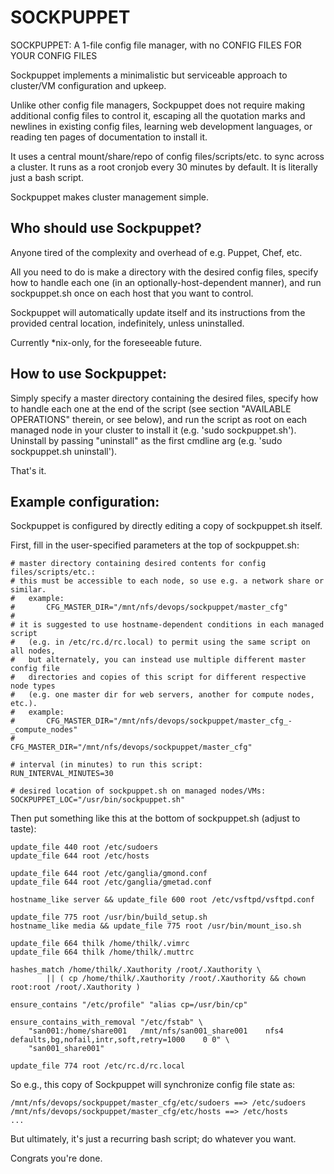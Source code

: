 # SOCKPUPPET

SOCKPUPPET: A 1-file config file manager, with no CONFIG FILES FOR YOUR CONFIG FILES

Sockpuppet implements a minimalistic but serviceable approach to cluster/VM
configuration and upkeep.

Unlike other config file managers, Sockpuppet does not require making
additional config files to control it, escaping all the quotation marks and
newlines in existing config files, learning web development languages, or
reading ten pages of documentation to install it.

It uses a central mount/share/repo of config files/scripts/etc. to sync
across a cluster.  It runs as a root cronjob every 30 minutes by default.
It is literally just a bash script.

Sockpuppet makes cluster management simple.

## Who should use Sockpuppet?

Anyone tired of the complexity and overhead of e.g. Puppet, Chef, etc.

All you need to do is make a directory with the desired config files,
specify how to handle each one (in an optionally-host-dependent manner),
and run sockpuppet.sh once on each host that you want to control.

Sockpuppet will automatically update itself and its instructions from
the provided central location, indefinitely, unless uninstalled.

Currently *nix-only, for the foreseeable future.

## How to use Sockpuppet:

Simply specify a master directory containing the desired files, specify how to
handle each one at the end of the script (see section "AVAILABLE OPERATIONS"
therein, or see below), and run the script as root on each managed node in your
cluster to install it (e.g. 'sudo sockpuppet.sh').  Uninstall by passing
"uninstall" as the first cmdline arg (e.g. 'sudo sockpuppet.sh uninstall').

That's it.

## Example configuration:

Sockpuppet is configured by directly editing a copy of sockpuppet.sh itself.

First, fill in the user-specified parameters at the top of sockpuppet.sh:

```shell
# master directory containing desired contents for config files/scripts/etc.:
# this must be accessible to each node, so use e.g. a network share or similar.
#   example:
#       CFG_MASTER_DIR="/mnt/nfs/devops/sockpuppet/master_cfg"
#
# it is suggested to use hostname-dependent conditions in each managed script
#   (e.g. in /etc/rc.d/rc.local) to permit using the same script on all nodes,
#   but alternately, you can instead use multiple different master config file
#   directories and copies of this script for different respective node types
#   (e.g. one master dir for web servers, another for compute nodes, etc.).
#   example:
#       CFG_MASTER_DIR="/mnt/nfs/devops/sockpuppet/master_cfg_-_compute_nodes"
#
CFG_MASTER_DIR="/mnt/nfs/devops/sockpuppet/master_cfg"

# interval (in minutes) to run this script:
RUN_INTERVAL_MINUTES=30

# desired location of sockpuppet.sh on managed nodes/VMs:
SOCKPUPPET_LOC="/usr/bin/sockpuppet.sh"
```

Then put something like this at the bottom of sockpuppet.sh (adjust to taste):

```shell
update_file 440 root /etc/sudoers
update_file 644 root /etc/hosts

update_file 644 root /etc/ganglia/gmond.conf
update_file 644 root /etc/ganglia/gmetad.conf

hostname_like server && update_file 600 root /etc/vsftpd/vsftpd.conf

update_file 775 root /usr/bin/build_setup.sh
hostname_like media && update_file 775 root /usr/bin/mount_iso.sh

update_file 664 thilk /home/thilk/.vimrc
update_file 664 thilk /home/thilk/.muttrc

hashes_match /home/thilk/.Xauthority /root/.Xauthority \
        || ( cp /home/thilk/.Xauthority /root/.Xauthority && chown root:root /root/.Xauthority )

ensure_contains "/etc/profile" "alias cp=/usr/bin/cp"

ensure_contains_with_removal "/etc/fstab" \
    "san001:/home/share001   /mnt/nfs/san001_share001    nfs4    defaults,bg,nofail,intr,soft,retry=1000    0 0" \
    "san001_share001"

update_file 774 root /etc/rc.d/rc.local
```

So e.g., this copy of Sockpuppet will synchronize config file state as:

```
/mnt/nfs/devops/sockpuppet/master_cfg/etc/sudoers ==> /etc/sudoers
/mnt/nfs/devops/sockpuppet/master_cfg/etc/hosts ==> /etc/hosts
...
```

But ultimately, it's just a recurring bash script; do whatever you want.

Congrats you're done.

